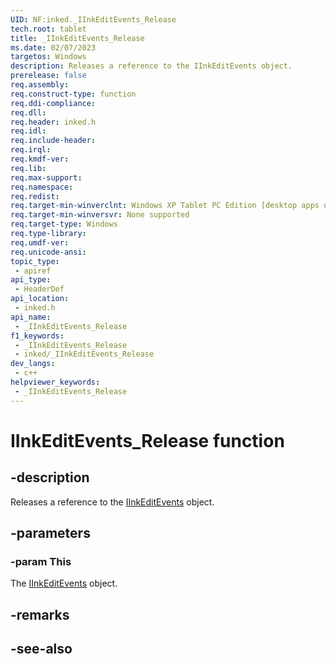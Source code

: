 ```yaml
---
UID: NF:inked._IInkEditEvents_Release
tech.root: tablet
title: _IInkEditEvents_Release
ms.date: 02/07/2023
targetos: Windows
description: Releases a reference to the IInkEditEvents object.
prerelease: false
req.assembly: 
req.construct-type: function
req.ddi-compliance: 
req.dll: 
req.header: inked.h
req.idl: 
req.include-header: 
req.irql: 
req.kmdf-ver: 
req.lib: 
req.max-support: 
req.namespace: 
req.redist: 
req.target-min-winverclnt: Windows XP Tablet PC Edition [desktop apps only]
req.target-min-winversvr: None supported
req.target-type: Windows
req.type-library: 
req.umdf-ver: 
req.unicode-ansi: 
topic_type:
 - apiref
api_type:
 - HeaderDef
api_location:
 - inked.h
api_name:
 - _IInkEditEvents_Release
f1_keywords:
 - _IInkEditEvents_Release
 - inked/_IInkEditEvents_Release
dev_langs:
 - c++
helpviewer_keywords:
 - _IInkEditEvents_Release
---
```


# IInkEditEvents_Release function

## -description

Releases a reference to the [IInkEditEvents](nn-inked-_iinkeditevents.md) object.

## -parameters

### -param This

The [IInkEditEvents](nn-inked-_iinkeditevents.md) object.

## -remarks

## -see-also
